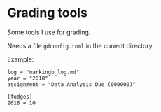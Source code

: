 # Grading tools

Some tools I use for grading.

Needs a file `gdconfig.toml` in the current directory.

Example:

```
log = "markingb_log.md"
year = "2018"
assignment = "Data Analysis Due (000000)"

[fudges]
2018 = 10
```
